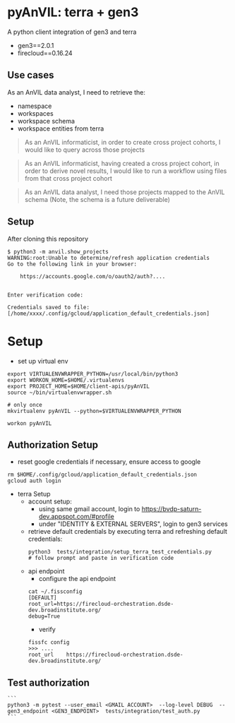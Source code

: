 

# pyAnVIL: terra + gen3

A python client integration of gen3 and terra
* gen3==2.0.1
* firecloud==0.16.24

## Use cases

As an AnVIL data analyst, I need to retrieve the:
* namespace
* workspaces
* workspace schema
* workspace entities
from terra

> As an AnVIL informaticist, in order to create cross project cohorts, I would like to query across those projects


> As an AnVIL informaticist, having created a cross project cohort, in order to derive novel results, I would like to run a workflow using files from that cross project cohort

> As an AnVIL data analyst, I need those projects mapped to the AnVIL schema (Note, the schema is a future deliverable)

## Setup

After cloning this repository

```
$ python3 -m anvil.show_projects
WARNING:root:Unable to determine/refresh application credentials
Go to the following link in your browser:

    https://accounts.google.com/o/oauth2/auth?....


Enter verification code:

Credentials saved to file: [/home/xxxx/.config/gcloud/application_default_credentials.json]

```

# Setup


* set up virtual env

```
export VIRTUALENVWRAPPER_PYTHON=/usr/local/bin/python3
export WORKON_HOME=$HOME/.virtualenvs
export PROJECT_HOME=$HOME/client-apis/pyAnVIL
source ~/bin/virtualenvwrapper.sh

# only once
mkvirtualenv pyAnVIL --python=$VIRTUALENVWRAPPER_PYTHON

workon pyAnVIL
```



## Authorization Setup

* reset google credentials if necessary, ensure access to google

```
rm $HOME/.config/gcloud/application_default_credentials.json
gcloud auth login
```

* terra Setup
  * account setup:
    * using same gmail account, login to https://bvdp-saturn-dev.appspot.com/#profile
    * under "IDENTITY & EXTERNAL SERVERS", login to gen3 services
  * retrieve default credentials by executing terra and refreshing default credentials:
    ```
    python3  tests/integration/setup_terra_test_credentials.py
    # follow prompt and paste in verification code
    ```
  * api endpoint
    * configure the api endpoint
    ```
    cat ~/.fissconfig
    [DEFAULT]
    root_url=https://firecloud-orchestration.dsde-dev.broadinstitute.org/
    debug=True
    ```
    * verify
    ```
    fissfc config
    >>> ....
    root_url	https://firecloud-orchestration.dsde-dev.broadinstitute.org/
    ```

## Test authorization

    ```
    python3 -m pytest --user_email <GMAIL ACCOUNT>  --log-level DEBUG  --gen3_endpoint <GEN3_ENDPOINT>  tests/integration/test_auth.py
    ```

